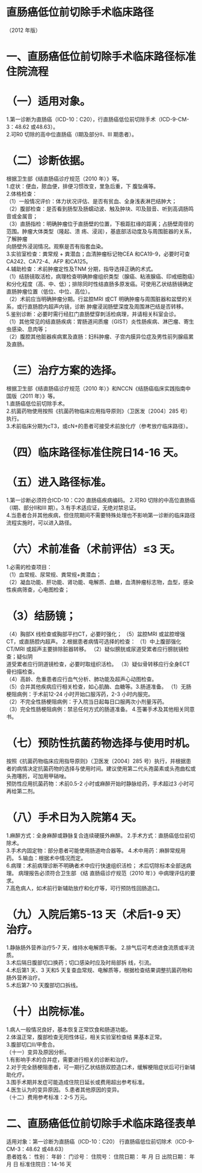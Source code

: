 # 直肠癌低位前切除手术临床路径  
（2012 年版）  
# 一、直肠癌低位前切除手术临床路径标准住院流程  
# （一）适用对象。  
1.第一诊断为直肠癌（ICD-10：C20），行直肠癌低位前切除手术（ICD-9-CM-3：48.62 或48.63）。  
2.可R0 切除的高中位直肠癌（Ⅰ期及部分Ⅱ、III 期患者）。  
# （二）诊断依据。  
根据卫生部《结直肠癌诊疗规范（2010 年）》等。  
1.症状：便血，脓血便，排便习惯改变，里急后重，下 腹坠痛等。  
2.体格检查：  
（1）一般情况评价：体力状况评估、是否有贫血、全身浅表淋巴结肿大；  
（2）腹部检查：是否看到肠型及肠蠕动波、触及肿块、叩及鼓音、听到高调肠鸣音或金属音；  
（3）直肠指检：明确肿瘤位于直肠壁的位置，下极距肛缘的距离；占肠壁周径的范围。肿瘤大体类型（隆起、溃 疡、浸润），基底部活动度及与周围脏器的关系，了解肿瘤  
向肠壁外浸润情况。观察是否有指套血染。  
3.实验室检查：粪常规 $+$ 粪潜血；血清肿瘤标记物CEA 和CA19-9，必要时可查CA242、CA72-4、AFP 和CA125。  
4.辅助检查：术前肿瘤定性及TNM 分期，指导选择正确的术式。  
（1）结肠镜取活检，病理检查明确肿瘤组织类型（腺癌、粘液腺癌、印戒细胞癌）和分化程度（高、中、低）；排除同时性结直肠多原发癌。可使用乙状结肠镜确定直肠肿瘤位置（低位、中位、高位）。  
（2）术前应当明确肿瘤分期。行盆腔MRI 或CT 明确肿瘤与周围脏器和盆壁的关系，或行直肠腔内超声内镜，诊断 肿瘤浸润肠壁深度及周围淋巴结是否转移。  
5.鉴别诊断：必要时需行经肛门直肠壁穿刺活检病理，并请相关科室会诊。  
（1）其他常见的结直肠疾病：胃肠道间质瘤（GIST）炎性肠疾病、淋巴瘤、寄生虫感染、息肉等；  
（2）腹腔其他脏器疾病累及直肠：妇科肿瘤、子宫内膜异位症及男性前列腺癌累及直肠。  
# （三）治疗方案的选择。  
根据卫生部《结直肠癌诊疗规范（2010 年）》和NCCN《结肠癌临床实践指南中国版（2011 年）》等。  
1.直肠癌低位前切除手术。  
2.抗菌药物使用按照《抗菌药物临床应用指导原则》（卫医发〔2004〕285 号）执行。  
3.术前临床分期为cT3，或$\mathrm{cN}+$的患者可接受术前放化疗（参考放疗临床路径）。  
# （四）临床路径标准住院日14-16 天。  
# （五）进入路径标准。  
1.第一诊断必须符合ICD-10：C20 直肠癌疾病编码。 2.可R0 切除的中高位直肠癌（Ⅰ期、部分Ⅱ和III 期）。3.有手术适应证，无绝对禁忌证。  
4.当患者合并其他疾病，但住院期间不需要特殊处理也不影响第一诊断的临床路径流程实施时，可以进入路径。  
# （六）术前准备（术前评估）≤3 天。  
1.必需的检查项目：  
（1）血常规、尿常规、粪常规$+$粪潜血；  
（2）凝血功能、肝功能、肾功能、电解质、血糖，血清肿瘤标志物，血型，感染性疾病筛查，心电图检查；  
# （3）结肠镜；  
（4）胸部X 线检查或胸部平扫CT，必要时强化； （5）盆腔MRI 或盆腔增强CT，或直肠腔内超声。 2.根据患者病情可选择的检查： （1）中上腹部强化CT/MRI 或超声主要排除脏器转移。 （2）疑似膀胱或尿道受累者应行膀胱镜检查；疑似阴  
道受累者应行阴道镜检查，必要时取组织活检。 （3）疑似骨转移应行全身ECT 骨扫描检查。  
（4）高龄、危重患者应行血气分析、肺功能及超声心动图检查。  
（5）合并其他疾病应行相关检查，如心肌酶、血糖等。3.肠道准备。 （1）无肠梗阻病例：于术前12-24 小时开始口服泻药，2-3 小时内服完。  
（2）不完全性肠梗阻病例：于入院当日起每日口服两次小剂量泻药。  
（3）完全性肠梗阻病例：禁忌任何方式的肠道准备。 4.签署手术及其他相关同意书。  
# （七）预防性抗菌药物选择与使用时机。  
按照《抗菌药物临床应用指导原则》（卫医发〔2004〕285 号）执行，并根据患者的病情决定抗菌药物的选择与使用时间。建议使用第二代头孢菌素或头孢曲松或头孢噻肟，可加用甲硝唑。  
预防性应用抗菌药物：术前0.5-2 小时或麻醉开始时静脉给药，手术超过3 小时可再给第二剂。  
# （八）手术日为入院第4 天。  
1.麻醉方式：全身麻醉或静脉复合连续硬膜外麻醉。 2.手术方式：直肠癌低位前切除术。  
3.手术内固定物：部分患者可能使用肠道吻合器等。 4.术中用药：麻醉常规用药。 5.输血：根据术中情况而定。  
6.病理：术前病理诊断不明确者术中应行快速组织活检； 术后切除标本全部送病理。 病理报告必须符合卫生部 《结 直肠癌诊疗规范（2010 年）》中病理评估的要求。  
7.高危病人，如术前行新辅助放疗和化疗等，可行预防性回肠造口。  
# （九）入院后第5-13 天（术后1-9 天）治疗。  
1.静脉肠外营养治疗5-7 天，维持水电解质平衡。 2.排气后可考虑进食流质或半流质。  
3.术后隔日腹部切口换药；切口感染时应及时局部拆 线，引流。  
4.术后第1 天、3 天和5 天复查血常规、电解质等，根据检查结果调整抗菌药物和肠外营养治疗。  
5.术后第7-10 天腹部切口拆线。  
# （十）出院标准。  
1.病人一般情况良好，基本恢复正常饮食和肠道功能。  
2.体温正常，腹部检查无阳性体征，相关实验室检查结 果基本正常。  
3.腹部切口Ⅱ/甲愈合。  
（十一）变异及原因分析。  
1.有影响手术的合并症，需要进行相关的诊断和治疗。  
2.对于完全肠梗阻患者，可一期行乙状结肠双腔造口术，缓解梗阻症状后可行新辅助化疗。  
3.围手术期并发症可能造成住院日延长或费用超出参考标准。  
4.医生认为的变异原因。 5.患者其他原因的变异。  
（十二）费用参考标准：2-5 万元。  
# 二、直肠癌低位前切除手术临床路径表单  
适用对象：第一诊断为直肠癌（ICD-10：C20） 行直肠癌低位前切除术（ICD-9-CM-3：48.62 或48.63）  
患者姓名：           性别：    年龄：    门诊号：       住院号：       住院日期：   年  月  日 出院日期：   年  月   日  标准住院日：14-16 天  
